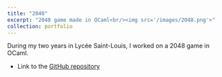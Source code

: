 ```yaml
---
title: "2048"
excerpt: "2048 game made in OCaml<br/><img src='/images/2048.png'>"
collection: portfolio
---
```


During my two years in Lycée Saint-Louis, I worked on a 2048 game in OCaml. 

* Link to the [GitHub repository](https://github.com/elisa943/2048)
